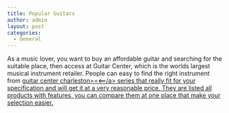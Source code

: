```yaml
---
title: Popular Guitars
author: admin
layout: post
categories:
  - General
---
```

As a music lover, you want to buy an affordable guitar and searching for the suitable place, then access at Guitar Center, which is the worlds largest musical instrument retailer. People can easy to find the right instrument from <a href="http://www.guitarcenter.com/">guitar center charleston==<==/a> series that really fit for your specification and will get it at a very reasonable price. They are listed all products with features, you can compare them at one place that make your selection easier. 
